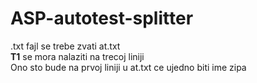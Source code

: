 # ASP-autotest-splitter
 
.txt fajl se trebe zvati at.txt  
**T1** se mora nalaziti na trecoj liniji  
Ono sto bude na prvoj liniji u at.txt ce ujedno biti ime zipa  
